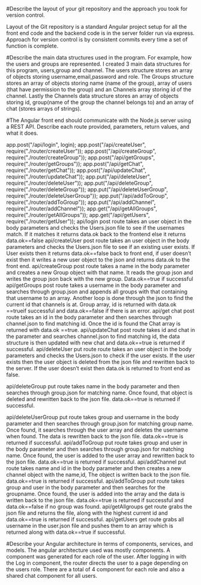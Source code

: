 #Describe the layout of your git repository and the approach you took for version control.

Layout of the Git repository is a standard Angular project setup for all the front end code and the backend code is in the server folder run via express. Approach for version control is by consistent commits every time a set of function is complete.

#Describe the main data structures used in the program. For example, how the users and groups are represented.
I created 3 main data structures for this program, users,group and channel. The users structure stores an array of objects storing username,email,password and role. The Groups structure stores an array of objects storing name (name of the group), array of users (that have permission to the group) and an Channels array storing id of the channel. Lastly the Channels data structure stores an array of objects storing id, group(name of the group the channel belongs to) and an array of chat (stores arrays of strings).

#The Angular front end should communicate with the Node.js server using a REST API. Describe each route provided, parameters, return values, and what it does.

app.post("/api/login", login);
app.post("/api/createUser", require("./router/createUser"));
app.post("/api/createGroup", require("./router/createGroup"));
app.post("/api/getGroups", require("./router/getGroups"));
app.post("/api/getChat", require("./router/getChat"));
app.post("/api/updateChat", require("./router/updateChat"));
app.put("/api/deleteUser", require("./router/deleteUser"));
app.put("/api/deleteGroup", require("./router/deleteGroup"));
app.put("/api/deleteUserGroup", require("./router/deleteUserGroup"));
app.put("/api/addToGroup", require("./router/addToGroup"));
app.put("/api/addChannel", require("./router/addChannel"));
app.get("/api/getAllGroups", require("./router/getAllGroups"));
app.get("/api/getUsers", require("./router/getUser"));
api/login post route takes an user object in the body parameters and checks the Users.json file to see if the usernames match. If it matches it returns data.ok back to the frontend else it returns data.ok==false
api/createUser post route takes an user object in the body parameters and checks the Users.json file to see if an existing user exists. If User exists then it returns data.ok==false back to front end, if user doesn’t exist then it writes a new user object to the json and returns data.ok to the front end.
api/createGroup post route takes a name in the body parameter and creates a new Group object with that name. It reads the group json and writes the group json back with the new group. Data.ok==true if successful
api/getGroups post route takes a username in the body parameter and searches through group.json and appends all groups with that containing that username to an array. Another loop is done through the json to find the current id that channels is at. Group array, id is returned with data.ok ==trueif successful and data.ok==false if there is an error.
api/get chat post route takes an id in the body parameter and then searches through channel.json to find matching id. Once the id is found the Chat array is returned with data.ok ==true.
api/updateChat post route takes id and chat in the parameter and searches channel.json to find matching id, the data structure is then updated with new chat and data.ok==true is returned if successful.
api/deleteUser put route route takes an user object in the body parameters and checks the Users.json to check if the user exists. If the user exists then the user object is deleted from the json file and rewritten back to the server. If the user doesn’t exist then data.ok is returned to front end as false. 

api/deleteGroup put route takes name in the body parameter and then searches through group.json for matching name. Once found, that object is deleted and rewritten back to the json file. data.ok==true is returned if successful.

api/deleteUserGroup put route takes group and username in the body parameter and then searches through group.json for matching group name. Once found, it searches through the user array and deletes the username when found. The data is rewritten back to the json file. data.ok==true is returned if successful.
api/addToGroup put route takes group and user in the body parameter and then searches through group.json for matching name. Once found, the user is added to the user array and rewritten back to the json file. data.ok==true is returned if successful.
api/addChannel put route takes name and id in the body parameter and then creates a new channel object with the name,id, The object is written back to the json file. data.ok==true is returned if successful.
api/addToGroup put route takes group and user in the body parameter and then searches for the groupname. Once found, the user is added into the array and the data is written back to the json file. data.ok==true is returned if successful and data.ok==false if no group was found.
api/getAllgroups get route grabs the json file and returns the file, along with the highest current id and data.ok==true is returned if successful.
api/getUsers get route grabs all username in the user.json file and pushes them to an array which is returned along with data.ok==true if successful.

#Describe your Angular architecture in terms of components, services, and models.
The angular architecture used was mostly components. A component was generated for each role of  the user. After logging in with the Log in component, the router directs the user to a page depending on the users role. There are a total of 4 component for each role and also a shared chat component for all users.
